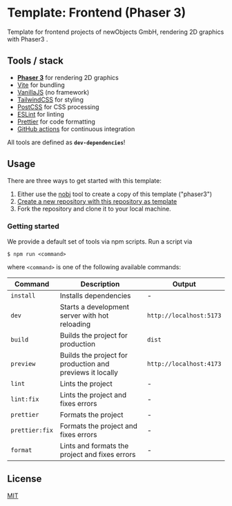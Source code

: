 # Template: Frontend (Phaser 3)

Template for frontend projects of newObjects GmbH, rendering 2D graphics with Phaser3 .

## Tools / stack

- **[Phaser 3](https://phaser.io/)** for rendering 2D graphics
- [Vite](https://vitejs.dev/) for bundling
- [VanillaJS](http://vanilla-js.com/) (no framework)
- [TailwindCSS](https://tailwindcss.com/) for styling
- [PostCSS](https://postcss.org/) for CSS processing
- [ESLint](https://eslint.org/) for linting
- [Prettier](https://prettier.io/) for code formatting
- [GitHub actions](https://github.com/features/actions) for continuous integration

All tools are defined as **`dev-dependencies`**!

## Usage

There are three ways to get started with this template:

1. Either use the [nobj](https://github.com/new-objects/cli) tool to create a copy of this template ("phaser3")
2. [Create a new repository with this repository as template](https://docs.github.com/en/repositories/creating-and-managing-repositories/creating-a-repository-from-a-template)
3. Fork the repository and clone it to your local machine.

### Getting started

We provide a default set of tools via npm scripts. Run a script via

```shell
$ npm run <command>
```

where `<command>` is one of the following available commands:

| Command        | Description                                               | Output                  |
| -------------- | --------------------------------------------------------- | ----------------------- |
| `install`      | Installs dependencies                                     | -                       |
| `dev`          | Starts a development server with hot reloading            | `http://localhost:5173` |
| `build`        | Builds the project for production                         | `dist`                  |
| `preview`      | Builds the project for production and previews it locally | `http://localhost:4173` |
| `lint`         | Lints the project                                         | -                       |
| `lint:fix`     | Lints the project and fixes errors                        | -                       |
| `prettier`     | Formats the project                                       | -                       |
| `prettier:fix` | Formats the project and fixes errors                      | -                       |
| `format`       | Lints and formats the project and fixes errors            | -                       |

## License

[MIT](./LICENSE)
